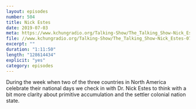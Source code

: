 ```yaml
---
layout: episodes
number: 504
title: Nick Estes
date: 2019-07-03
meta: https://www.kchungradio.org/Talking-Show/The_Talking_Show-Nick_Estes-07.03.2019.mp3
file: //www.kchungradio.org/Talking-Show/The_Talking_Show-Nick_Estes-07.03.2019.mp3
excerpt: ""
duration: "1:11:50"
length: "128614434"
explicit: "yes"
category: episodes
---
```

During the week when two of the three countries in North America celebrate their national days we check in with Dr. Nick Estes to think with a bit more clarity about primitive accumulation and the settler colonial nation state. 
